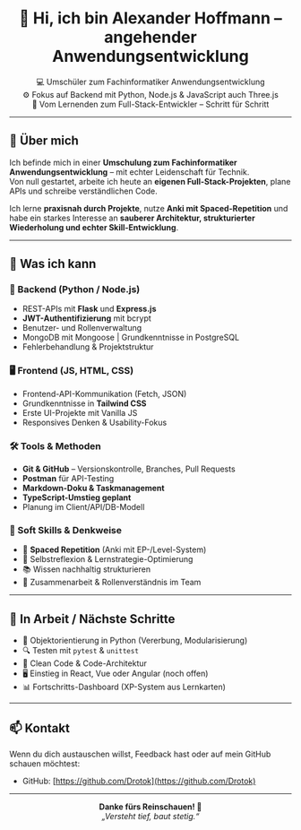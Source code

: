 
<h1 align="center">👋 Hi, ich bin Alexander Hoffmann – angehender Anwendungsentwicklung</h1>

<p align="center">
  💻 Umschüler zum Fachinformatiker Anwendungsentwicklung <br>
  ⚙️ Fokus auf Backend mit Python, Node.js & JavaScript auch Three.js <br>
  🚀 Vom Lernenden zum Full-Stack-Entwickler – Schritt für Schritt
</p>

---

## 🔎 Über mich

Ich befinde mich in einer **Umschulung zum Fachinformatiker Anwendungsentwicklung** – mit echter Leidenschaft für Technik.  
Von null gestartet, arbeite ich heute an **eigenen Full-Stack-Projekten**, plane APIs und schreibe verständlichen Code.

Ich lerne **praxisnah durch Projekte**, nutze **Anki mit Spaced-Repetition** und habe ein starkes Interesse an **sauberer Architektur, strukturierter Wiederholung und echter Skill-Entwicklung**.

---

## 💼 Was ich kann

### 🧠 Backend (Python / Node.js)

- REST-APIs mit **Flask** und **Express.js**
- **JWT-Authentifizierung** mit bcrypt
- Benutzer- und Rollenverwaltung
- MongoDB mit Mongoose | Grundkenntnisse in PostgreSQL
- Fehlerbehandlung & Projektstruktur

### 🖥️ Frontend (JS, HTML, CSS)

- Frontend-API-Kommunikation (Fetch, JSON)
- Grundkenntnisse in **Tailwind CSS**
- Erste UI-Projekte mit Vanilla JS
- Responsives Denken & Usability-Fokus

### 🛠️ Tools & Methoden

- **Git & GitHub** – Versionskontrolle, Branches, Pull Requests
- **Postman** für API-Testing
- **Markdown-Doku & Taskmanagement**
- **TypeScript-Umstieg geplant**
- Planung im Client/API/DB-Modell

### 🧠 Soft Skills & Denkweise

- 🔁 **Spaced Repetition** (Anki mit EP-/Level-System)
- 🧩 Selbstreflexion & Lernstrategie-Optimierung
- 📚 Wissen nachhaltig strukturieren
- 🤝 Zusammenarbeit & Rollenverständnis im Team

---

## 🚧 In Arbeit / Nächste Schritte

- 🧱 Objektorientierung in Python (Vererbung, Modularisierung)
- 🔍 Testen mit `pytest` & `unittest`
- 🧼 Clean Code & Code-Architektur
- 🖥️ Einstieg in React, Vue oder Angular (noch offen)
- 📊 Fortschritts-Dashboard (XP-System aus Lernkarten)

---

## 📫 Kontakt

Wenn du dich austauschen willst, Feedback hast oder auf mein GitHub schauen möchtest:

- GitHub: [https://github.com/Drotok](https://github.com/Drotok)


---

<div align="center">
  <strong>Danke fürs Reinschauen! 👋</strong><br/>
  <em>„Versteht tief, baut stetig.“</em>
</div>
